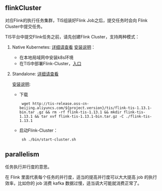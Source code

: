 ## flinkCluster 

对应Flink的执行任务集群，TIS组装好Flink Job之后，提交任务时会向 Flink Cluster中提交任务。

TIS平台中提交Flink任务之前，请先创建Flink Cluster，支持两种模式：

1. Native Kubernetes: [详细请查看](https://nightlies.apache.org/flink/flink-docs-release-1.14/docs/deployment/resource-providers/native_kubernetes/)
   [安装说明](http://tis.pub/docs/install/flink-cluster/)：
      - 在本地局域网中安装k8s环境
      - 在TIS中部署Flink-Cluster，[入口](/base/flink-cluster)

2. Standalone: [详细请查看](https://nightlies.apache.org/flink/flink-docs-release-1.14/docs/deployment/resource-providers/standalone/overview/)
   
   [安装说明](http://tis.pub/docs/install/flink-cluster/standalone/):
      - 下载
        ```shell script
         wget http://tis-release.oss-cn-beijing.aliyuncs.com/${project.version}/tis/flink-tis-1.13.1-bin.tar .gz && rm -rf flink-tis-1.13.1 && mkdir flink-tis-1.13.1 && tar xvf flink-tis-1.13.1-bin.tar.gz -C ./flink-tis-1.13.1
        ```
      - 启动Flink-Cluster：
         ```shell script
          sh ./bin/start-cluster.sh
         ```
         

## parallelism

任务执行并行度的意思。

在 Flink 里面代表每个任务的并行度，适当的提高并行度可以大大提高 job 的执行效率，比如你的 job 消费 kafka 数据过慢，适当调大可能就消费正常了。

